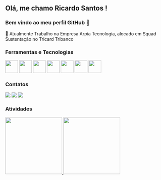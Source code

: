 ## Olá, me chamo Ricardo Santos ! 
### Bem vindo ao meu perfil GitHub 👋

:department_store: Atualmente Trabalho na Empresa Arpia Tecnologia, alocado em Squad Sustentação no Tricard Tribanco

### Ferramentas e Tecnologias
<img src="https://cdn.jsdelivr.net/gh/devicons/devicon/icons/git/git-original.svg" height="40"/>     <img src="https://cdn.jsdelivr.net/gh/devicons/devicon/icons/angularjs/angularjs-original.svg" height="40" />     <img src="https://cdn.jsdelivr.net/gh/devicons/devicon/icons/javascript/javascript-original.svg" height="40" />     <img src="https://cdn.jsdelivr.net/gh/devicons/devicon/icons/nextjs/nextjs-original.svg" height="40"/>     <img src="https://cdn.jsdelivr.net/gh/devicons/devicon/icons/django/django-plain.svg" height="40" />     <img src="https://cdn.jsdelivr.net/gh/devicons/devicon/icons/laravel/laravel-plain.svg" height="40" />       <img src="https://cdn.jsdelivr.net/gh/devicons/devicon/icons/php/php-original.svg" height="40" />


### Contatos
<div>
<a href="https://www.instagram.com/richard.santos.31105/" target="_blank"><img src="https://img.shields.io/badge/-Instagram-%23E4405F?style=for-the-badge&logo=instagram&logoColor=white" target="_blank"></a>
<a href = "mailto:richard7santos@hotmail"><img src="https://img.shields.io/badge/Gmail-D14836?style=for-the-badge&logo=gmail&logoColor=white" target="_blank"></a>
<a href="https://www.linkedin.com/in/ricardojsantos1/" target="_blank"><img src="https://img.shields.io/badge/-LinkedIn-%230077B5?style=for-the-badge&logo=linkedin&logoColor=white" target="_blank"></a>   
</div>

### Atividades
<div>
<a href="https://github.com/richard7santos">
<img height="180em" src="https://github-readme-stats.vercel.app/api/top-langs/?username=richard7santos&layout=compact&langs_count=7&theme=dracula"/>
<img height="180em" src="https://github-readme-stats.vercel.app/api?username=richard7santos&show_icons=true&theme=dracula&include_all_commits=true&count_private=true"/>
</div>

